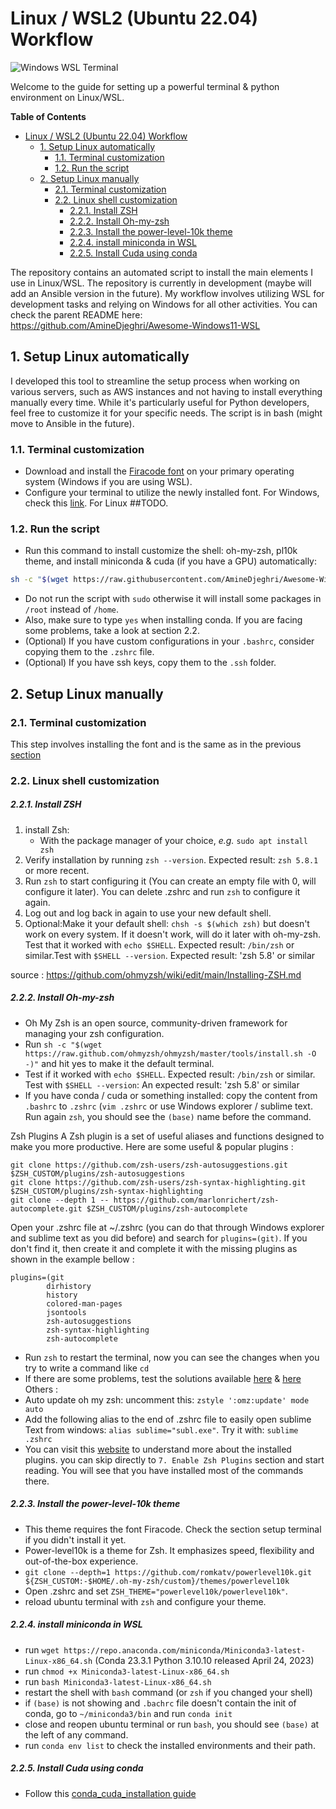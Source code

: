 Linux / WSL2 (Ubuntu 22.04) Workflow
==================
![Windows WSL Terminal](windows_wsl_terminal.png)

Welcome to the guide for setting up a powerful terminal & python environment on Linux/WSL.

**Table of Contents**
<!-- TOC -->
* [Linux / WSL2 (Ubuntu 22.04) Workflow](#linux--wsl2-ubuntu-2204-workflow)
  * [1. Setup Linux automatically](#1-setup-linux-automatically)
    * [1.1. Terminal customization](#11-terminal-customization)
    * [1.2. Run the script](#12-run-the-script)
  * [2. Setup Linux manually](#2-setup-linux-manually)
    * [2.1. Terminal customization](#21-terminal-customization)
    * [2.2. Linux shell customization](#22-linux-shell-customization)
        * [2.2.1. Install ZSH](#221-install-zsh)
        * [2.2.2. Install Oh-my-zsh](#222-install-oh-my-zsh)
        * [2.2.3. Install the power-level-10k theme](#223-install-the-power-level-10k-theme)
        * [2.2.4. install miniconda in WSL](#224-install-miniconda-in-wsl)
        * [2.2.5. Install Cuda using conda](#225-install-cuda-using-conda)
<!-- TOC -->

The repository contains an automated script to install the main elements I use in Linux/WSL. The repository is currently in development (maybe will add an Ansible version in the future).
My workflow involves utilizing WSL for development tasks and relying on Windows for all other activities. You can check the parent README here: https://github.com/AmineDjeghri/Awesome-Windows11-WSL


## 1. Setup Linux automatically
I developed this tool to streamline the setup process when working on various servers, such as AWS instances and not having to install everything manually every time.
While it's particularly useful for Python developers, feel free to customize it for your specific needs. The script is in bash (might move to Ansible in the future).

### 1.1. Terminal customization
- Download and install the [Firacode font](https://github.com/ryanoasis/nerd-fonts/releases/download/v3.1.1/FiraCode.zip) on your primary operating system (Windows if you are using WSL).
- Configure your terminal to utilize the newly installed font. For Windows, check this [link](../windows_workflow/README.md#232-inswindows-terminalins). For Linux ##TODO.
### 1.2. Run the script
- Run this command to install customize the shell: oh-my-zsh, pl10k theme, and install miniconda & cuda (if you have a GPU) automatically:
```bash
sh -c "$(wget https://raw.githubusercontent.com/AmineDjeghri/Awesome-Windows11-WSL-Linux/master/unix_workflow/auto_linux_setup.sh -O -)"
```
- Do not run the script with `sudo` otherwise it will install some packages in `/root` instead of `/home`.
- Also, make sure to type `yes` when installing conda. If you are facing some problems, take a look at section 2.2.
- (Optional) If you have custom configurations in your `.bashrc`, consider copying them to the `.zshrc` file.
- (Optional) If you have ssh keys, copy them to the `.ssh` folder.

## 2. Setup Linux manually

### 2.1. Terminal customization
This step involves installing the font and is the same as in the previous [section](#11-terminal-customization)
### 2.2. Linux shell customization
##### 2.2.1. Install ZSH
1. install Zsh:
   - With the package manager of your choice, _e.g._ `sudo apt install zsh`
2. Verify installation by running `zsh --version`. Expected result: `zsh 5.8.1` or more recent.
3. Run `zsh` to start configuring it (You can create an empty file with 0, will configure it later). You can delete .zshrc and run `zsh` to configure
   it again.
4. Log out and log back in again to use your new default shell.
5. Optional:Make it your default shell: `chsh -s $(which zsh)` but doesn't work on every system. If it doesn't work, will do it later with oh-my-zsh. Test that it worked with `echo $SHELL`. Expected result: `/bin/zsh` or similar.Test with `$SHELL --version`. Expected result: 'zsh 5.8' or similar

source : https://github.com/ohmyzsh/wiki/edit/main/Installing-ZSH.md

##### 2.2.2. Install Oh-my-zsh
- Oh My Zsh is an open source, community-driven framework for managing your zsh configuration.
- Run `sh -c "$(wget https://raw.github.com/ohmyzsh/ohmyzsh/master/tools/install.sh -O -)"` and hit yes to make it the default terminal.
- Test if it worked with `echo $SHELL`. Expected result: `/bin/zsh` or similar. Test with `$SHELL --version`: An expected result: 'zsh 5.8' or similar
- If you have conda / cuda or something installed: copy the content from `.bashrc` to `.zshrc` (`vim .zshrc` or use Windows explorer / sublime text. Run again `zsh`, you should see the `(base)` name before the command.

Zsh Plugins
A Zsh plugin is a set of useful aliases and functions designed to make you more productive. Here are some useful & popular plugins :

```
git clone https://github.com/zsh-users/zsh-autosuggestions.git $ZSH_CUSTOM/plugins/zsh-autosuggestions
git clone https://github.com/zsh-users/zsh-syntax-highlighting.git $ZSH_CUSTOM/plugins/zsh-syntax-highlighting
git clone --depth 1 -- https://github.com/marlonrichert/zsh-autocomplete.git $ZSH_CUSTOM/plugins/zsh-autocomplete
```

Open your .zshrc file at ~/.zshrc (you can do that through Windows explorer and sublime text as you did before) and search for `plugins=(git)`.
If you don't find it, then create it and complete it with the missing plugins as shown in the example bellow :
```
plugins=(git
        dirhistory
        history
        colored-man-pages
        jsontools
        zsh-autosuggestions
        zsh-syntax-highlighting
        zsh-autocomplete
```
- Run `zsh` to restart the terminal, now you can see the changes when you try to write a command like `cd`
- If there are some problems, test the solutions available [here](https://stackoverflow.com/a/37175174/8354747) & [here](https://stackoverflow.com/a/36994356/8354747)
Others :
- Auto update oh my zsh: uncomment this: `zstyle ':omz:update' mode auto`
- Add the following alias to the end of .zshrc file to easily open sublime Text from windows: `alias sublime="subl.exe"`. Try it with: `sublime .zshrc`
- You can visit this [website](https://www.linkedin.com/pulse/how-install-start-using-oh-my-zsh-boost-your-mantas-levinas/?trk=pulse-article_more-articles_related-content-card) to understand more about the installed plugins. you can skip directly to `7. Enable Zsh Plugins` section and start reading. You will see that you have installed most of the commands there.

##### 2.2.3. Install the power-level-10k theme
- This theme requires the font Firacode. Check the section setup terminal if you didn't install it yet.
- Power-level10k is a theme for Zsh. It emphasizes speed, flexibility and out-of-the-box experience.
- `git clone --depth=1 https://github.com/romkatv/powerlevel10k.git ${ZSH_CUSTOM:-$HOME/.oh-my-zsh/custom}/themes/powerlevel10k`
- Open .zshrc and set `ZSH_THEME="powerlevel10k/powerlevel10k"`.
- reload ubuntu terminal with `zsh` and configure your theme.

##### 2.2.4. install miniconda in WSL
 - run `wget https://repo.anaconda.com/miniconda/Miniconda3-latest-Linux-x86_64.sh` (Conda 23.3.1 Python 3.10.10 released April 24, 2023)
 - run `chmod +x Miniconda3-latest-Linux-x86_64.sh`
 - run `bash Miniconda3-latest-Linux-x86_64.sh`
 - restart the shell with `bash` command (or `zsh` if you changed your shell)
 - if `(base)` is not showing and `.bachrc` file doesn't contain the init of conda, go to `~/miniconda3/bin` and run `conda init`
 - close and reopen ubuntu terminal or run `bash`, you should see `(base)` at the left of any command.
 - run `conda env list` to check the installed environments and their path.

##### 2.2.5. Install Cuda using conda
- Follow this [conda_cuda_installation guide](1_cuda_pytorch_install.md)
